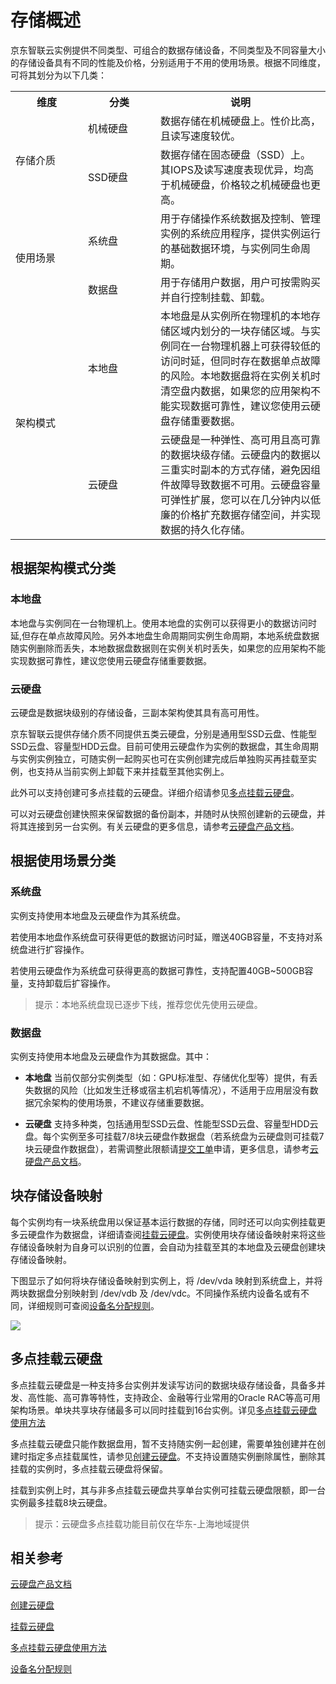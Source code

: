 # 存储概述
京东智联云实例提供不同类型、可组合的数据存储设备，不同类型及不同容量大小的存储设备具有不同的性能及价格，分别适用于不用的使用场景。根据不同维度，可将其划分为以下几类：
<table>
   <tr>
      <th width="100"> 维度 </th>
      <th width="100"> 分类  </th>
      <th> 说明 </th>
   </tr>
   <tr>
      <td rowspan="2"> 存储介质  </td>
      <td> 机械硬盘</td>
      <td> 数据存储在机械硬盘上。性价比高，且读写速度较优。   </td>
   </tr>
   <tr>
      <td> SSD硬盘 </td>
      <td> 数据存储在固态硬盘（SSD）上。其IOPS及读写速度表现优异，均高于机械硬盘，价格较之机械硬盘也更高。 </td>
   </tr>
   <tr>
      <td rowspan="2"> 使用场景   </td>
      <td> 系统盘   </td>
      <td> 用于存储操作系统数据及控制、管理实例的系统应用程序，提供实例运行的基础数据环境，与实例同生命周期。  </td>
   </tr>
   <tr>
      <td> 数据盘  </td>
      <td> 用于存储用户数据，用户可按需购买并自行控制挂载、卸载。 </td>
   </tr>
   <tr>
      <td rowspan="2"> 架构模式   </td>
      <td> 本地盘   </td>
      <td> 本地盘是从实例所在物理机的本地存储区域内划分的一块存储区域。与实例同在一台物理机器上可获得较低的访问时延，但同时存在数据单点故障的风险。本地数据盘将在实例关机时清空盘内数据，如果您的应用架构不能实现数据可靠性，建议您使用云硬盘存储重要数据。</td>
   </tr>
   <tr>
      <td>云硬盘  </td>
      <td> 云硬盘是一种弹性、高可用且高可靠的数据块级存储。云硬盘内的数据以三重实时副本的方式存储，避免因组件故障导致数据不可用。云硬盘容量可弹性扩展，您可以在几分钟内以低廉的价格扩充数据存储空间，并实现数据的持久化存储。     </td>
   </tr> 
</table>

## 根据架构模式分类

### 本地盘
本地盘与实例同在一台物理机上。使用本地盘的实例可以获得更小的数据访问时延,但存在单点故障风险。另外本地盘生命周期同实例生命周期，本地系统盘数据随实例删除而丢失，本地数据盘数据则在实例关机时丢失，如果您的应用架构不能实现数据可靠性，建议您使用云硬盘存储重要数据。

### 云硬盘
云硬盘是数据块级别的存储设备，三副本架构使其具有高可用性。

京东智联云提供存储介质不同提供五类云硬盘，分别是通用型SSD云盘、性能型SSD云盘、容量型HDD云盘。目前可使用云硬盘作为实例的数据盘，其生命周期与实例实例独立，可随实例一起购买也可在实例创建完成后单独购买再挂载至实例，也支持从当前实例上卸载下来并挂载至其他实例上。

此外可以支持创建可多点挂载的云硬盘。详细介绍请参见[多点挂载云硬盘](Strorage-Overview#user-content-1)。

可以对云硬盘创建快照来保留数据的备份副本，并随时从快照创建新的云硬盘，并将其连接到另一台实例。有关云硬盘的更多信息，请参考[云硬盘产品文档](http://docs.jdcloud.com/cn/cloud-disk-service/product-overview)。

## 根据使用场景分类

### 系统盘

实例支持使用本地盘及云硬盘作为其系统盘。

若使用本地盘作系统盘可获得更低的数据访问时延，赠送40GB容量，不支持对系统盘进行扩容操作。

若使用云硬盘作为系统盘可获得更高的数据可靠性，支持配置40GB~500GB容量，支持卸载后扩容操作。

>提示：本地系统盘现已逐步下线，推荐您优先使用云硬盘。

### 数据盘

实例支持使用本地盘及云硬盘作为其数据盘。其中：

* **本地盘** 当前仅部分实例类型（如：GPU标准型、存储优化型等）提供，有丢失数据的风险（比如发生迁移或宿主机宕机等情况），不适用于应用层没有数据冗余架构的使用场景，不建议存储重要数据。

* **云硬盘** 支持多种类，包括通用型SSD云盘、性能型SSD云盘、容量型HDD云盘。每个实例至多可挂载7/8块云硬盘作数据盘（若系统盘为云硬盘则可挂载7块云硬盘作数据盘），若需调整此限额请[提交工单][1]申请，更多信息，请参考[云硬盘产品文档](http://docs.jdcloud.com/cn/cloud-disk-service/product-overview)。

## 块存储设备映射
每个实例均有一块系统盘用以保证基本运行数据的存储，同时还可以向实例挂载更多云硬盘作为数据盘，详细请查阅[挂载云硬盘](Attach-Cloud-Disk.md)。实例使用块存储设备映射来将这些存储设备映射为自身可以识别的位置，会自动为挂载至其的本地盘及云硬盘创建块存储设备映射。

下图显示了如何将块存储设备映射到实例上，将 /dev/vda 映射到系统盘上，并将两块数据盘分别映射到 /dev/vdb 及 /dev/vdc。不同操作系统内设备名或有不同，详细规则可查阅[设备名分配规则](https://docs.jdcloud.com/virtual-machines/assign-device-name)。

![](../../../../../image/vm/Operation-Guide-CD-overview.png)

<div id="user-content-1"></div>

## 多点挂载云硬盘

多点挂载云硬盘是一种支持多台实例并发读写访问的数据块级存储设备，具备多并发、高性能、高可靠等特性，支持政企、金融等行业常用的Oracle RAC等高可用架构场景。单块共享块存储最多可以同时挂载到16台实例。详见[多点挂载云硬盘使用方法](https://docs.jdcloud.com/cloud-disk-service/multiattachdisk)

多点挂载云硬盘只能作数据盘用，暂不支持随实例一起创建，需要单独创建并在创建时指定多点挂载属性，请参见[创建云硬盘](http://docs.jdcloud.com/cn/virtual-machines/create-cloud-disk)。不支持设置随实例删除属性，删除其挂载的实例时，多点挂载云硬盘将保留。

挂载到实例上时，其与非多点挂载云硬盘共享单台实例可挂载云硬盘限额，即一台实例最多挂载8块云硬盘。

>提示：云硬盘多点挂载功能目前仅在华东-上海地域提供


## 相关参考
[云硬盘产品文档](http://docs.jdcloud.com/cn/cloud-disk-service/product-overview)

[创建云硬盘](http://docs.jdcloud.com/cn/virtual-machines/create-cloud-disk)

[挂载云硬盘](Attach-Cloud-Disk.md)

[多点挂载云硬盘使用方法](https://docs.jdcloud.com/cloud-disk-service/multiattachdisk)

[设备名分配规则](https://docs.jdcloud.com/virtual-machines/assign-device-name)

  [1]: https://ticket.jdcloud.com/myorder/submit
